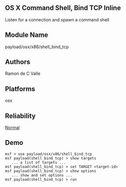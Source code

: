 ## OS X Command Shell, Bind TCP Inline

Listen for a connection and spawn a command shell


## Module Name
payload/osx/x86/shell_bind_tcp

## Authors
Ramon de C Valle





## Platforms
osx

## Reliability
[Normal](https://github.com/rapid7/metasploit-framework/wiki/Exploit-Ranking)

## Demo

```
msf > use payload/osx/x86/shell_bind_tcp
msf payload(shell_bind_tcp) > show targets
   ... a list of targets ...
msf payload(shell_bind_tcp) > set TARGET <target-id>
msf payload(shell_bind_tcp) > show options
   ... show and set options ...
msf payload(shell_bind_tcp) > run
```
    
    
